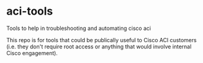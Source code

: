 # aci-tools
Tools to help in troubleshooting and automating cisco aci

This repo is for tools that could be publically useful to Cisco ACI customers (i.e. they don't require root access or anything that would involve internal Cisco engagement).
